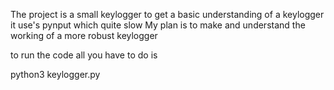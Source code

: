 The project is a small keylogger to get a basic understanding of a keylogger it use's pynput which quite slow My plan is to make and understand the working of a more robust keylogger

to run the code all you have to do is


python3 keylogger.py
